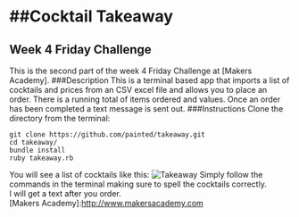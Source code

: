 ##Cocktail Takeaway
===================
Week 4 Friday Challenge
-----------------------
This is the second part of the week 4 Friday Challenge at [Makers Academy].
###Description
This is a terminal based app that imports a list of cocktails and prices from an CSV excel file and allows you to place an order.  There is a running total of items ordered and values.  Once an order has been completed a text message is sent out.
###Instructions
Clone the directory from the terminal:<br>
```
git clone https://github.com/painted/takeaway.git
cd takeaway/
bundle install
ruby takeaway.rb
```
You will see a list of cocktails like this:
![Takeaway](https://www.paintedchef.com/takeaway.png)
Simply follow the commands in the terminal making sure to spell the cocktails correctly.<br>
I will get a text after you order.  
[Makers Academy]:http://www.makersacademy.com 